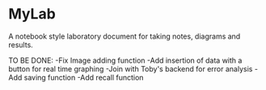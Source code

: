# MyLab
 A notebook style laboratory document for taking notes, diagrams and results.

TO BE DONE:
-Fix Image adding function
-Add insertion of data with a button for real time graphing
-Join with Toby's backend for error analysis
-Add saving function
-Add recall function

